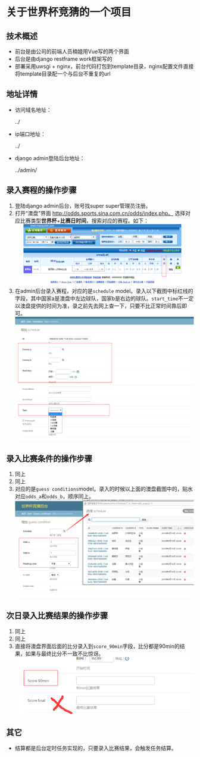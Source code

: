 # 关于世界杯竞猜的一个项目

## 技术概述

* 前台是由公司的前端人员楠姐用Vue写的两个界面
* 后台是由django restframe work框架写的
* 部署采用uwsgi + nginx，前台代码打包到template目录，nginx配置文件直接将template目录配一个与后台不重复的url

## 地址详情

* 访问域名地址：

  ../

* ip端口地址：

    ../

* django admin登陆后台地址：

    ../admin/

## 录入赛程的操作步骤

1. 登陆django admin后台，账号找super super管理员注册。
2. 打开“澳盘”界面 http://odds.sports.sina.com.cn/odds/index.php。 选择对应比赛类型**世界杯**+**比赛日时间**，搜索对应的赛程。如下：
    ![澳盘](./docs/images/aopan.png)
3. 在admin后台录入赛程，对应的是`schedule` model。录入以下截图中标红线的字段，其中国家a是澳盘中左边球队，国家b是右边的球队。`start_time`不一定以澳盘提供的时间为准，录之前先去网上查一下，只要不比正常时间靠后即可。
    ![schedule](./docs/images/schedule.png)

## 录入比赛条件的操作步骤

1. 同上
2. 同上
3. 对应的是`guess conditions`model。录入的时候以上面的澳盘截图中的，贴水对应`odds_a`和`odds_b`，顺序同上。
    ![condition](./docs/images/condition.png)


## 次日录入比赛结果的操作步骤

1. 同上
2. 同上
3. 直接将澳盘界面后面的比分录入到`score_90min`字段，比分都是90min的结果，如果与最终比分不一致不比惊讶。
    ![condition](./docs/images/result.png)


## 其它
* 结算都是后台定时任务实现的，只要录入比赛结果，会触发任务结算。
